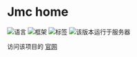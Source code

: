# Jmc home

![语言](https://img.shields.io/badge/language-javascript-yellow)
![框架](https://img.shields.io/badge/framework-Nuxt.js-brightgreen)
![标签](https://img.shields.io/badge/tag-v1.2.7-ff69b4)
![该版本运行于服务器](https://img.shields.io/badge/onserver-yes-green)

访问该项目的 [官网](https://www.jerrymc.cn:1200)
